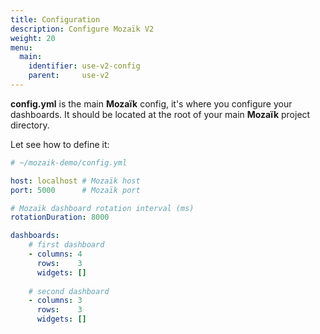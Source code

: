```yaml
---
title: Configuration
description: Configure Mozaïk V2
weight: 20
menu:
  main:
    identifier: use-v2-config
    parent:     use-v2
---
```

**config.yml** is the main **Mozaïk** config, it's where you configure your dashboards.
It should be located at the root of your main **Mozaïk** project directory.

Let see how to define it:

``` yaml
# ~/mozaik-demo/config.yml

host: localhost # Mozaïk host
port: 5000      # Mozaïk port

# Mozaïk dashboard rotation interval (ms)
rotationDuration: 8000 

dashboards:
    # first dashboard
    - columns: 4
      rows:    3
      widgets: []
    
    # second dashboard
    - columns: 3
      rows:    3
      widgets: []
```
